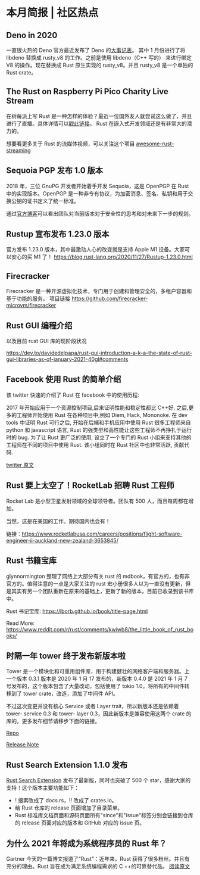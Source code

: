 # 本月简报 | 社区热点

## Deno in 2020

一直很火热的 Deno 官方最近发布了 Deno 的[大事记表](https://deno.land/posts/deno-in-2020)。
其中 1 月份进行了将 libdeno 替换成 rusty_v8 的工作。之前是使用 libdeno（C++ 写的） 来进行绑定 V8 的操作。现在替换成 Rust 原生实现的 rusty_v8。并且 rusty_v8 是一个单独的 Rust crate。

## The Rust on Raspberry Pi Pico Charity Live Stream

在树莓派上写 Rust 是一种怎样的体验？最近一位国外友人就尝试这么做了，并且进行了直播。具体详情可以[戳此链接](https://www.reddit.com/r/rust/comments/l39jdo/the_rust_on_raspberry_pi_pico_charity_live_stream/)。
Rust 在嵌入式开发领域还是有非常大的潜力的。

想要看更多关于 Rust 的流媒体视频，可以关注这个项目 [awesome-rust-streaming](https://github.com/jamesmunns/awesome-rust-streaming)

## Sequoia PGP 发布 1.0 版本

2018 年，三位 GnuPG 开发者开始着手开发 Sequoia，这是 OpenPGP 在 Rust 中的实现版本。OpenPGP 是一种非专有协议，为加密消息、签名、私钥和用于交换公钥的证书定义了统一标准。

通过[官方博客](https://sequoia-pgp.org/blog/2020/12/16/202012-1.0/)可以看出团队对当前版本对于安全性的思考和对未来下一步的规划。

## Rustup 宣布发布 1.23.0 版本

官方发布 1.23.0 版本，其中最激动人心的改变就是支持 Apple M1 设备。大家可以安心的买 M1 了！
https://blog.rust-lang.org/2020/11/27/Rustup-1.23.0.html

## Firecracker

Firecracker 是一种开源虚拟化技术，专门用于创建和管理安全的，多租户容器和基于功能的服务。
项目链接 https://github.com/firecracker-microvm/firecracker

## Rust GUI 编程介绍

以及目前 rust GUI 库的现阶段状况

https://dev.to/davidedelpapa/rust-gui-introduction-a-k-a-the-state-of-rust-gui-libraries-as-of-january-2021-40gl#comments

## Facebook 使用 Rust 的简单介绍

该 twitter 快速的介绍了 Rust 在 facebook 中的使用历程:

2017 年开始应用于一个资源控制项目,后来证明性能和稳定性都比 C++好.
之后,更多的工程师开始使用 Rust 在各种项目中,例如 Diem, Hack, Mononoke.
在 dev tools 中证明 Rust 可行之后, 开始在后端和手机应用中使用 Rust
很多工程师来自 python 和 javascript 语言, Rust 的强类型和高性能让这些工程师不再挣扎于运行时的 bug.
为了让 Rust 更广泛的使用, 设立了一个专门的 Rust 小组来支持其他的工程师在不同的项目中使用 Rust. 该小组同时在 Rust 社区中也非常活跃, 贡献代码.

[twitter 原文](https://twitter.com/alexvoica/status/1350049393471324161)

## Rust 要上太空了！RocketLab 招聘 Rust 工程师

Rocket Lab 是小型卫星发射领域的全球领导者。团队有 500 人，而且每周都在增加。

当然，这是在美国的工作。期待国内也会有！

链接：https://www.rocketlabusa.com/careers/positions/flight-software-engineer-ii-auckland-new-zealand-3653845/

## Rust 书籍宝库

glynnormington 整理了网络上大部分有关 rust 的 mdbook，有官方的，也有非官方的。值得注意的一点是大家关注的 rust 宏小册很多人以为一直没有更新，但是其实有另一个团队重新在原来的基础上，更新了新的版本，目前已收录到该书库中。

Rust 书记宝库: https://lborb.github.io/book/title-page.html

Read More: https://www.reddit.com/r/rust/comments/kwiwb8/the_little_book_of_rust_books/

## 时隔一年 tower 终于发布新版本啦

Tower 是一个模块化和可重用组件库，用于构建健壮的网络客户端和服务器。上一个版本 0.3.1 版本是 2020 年 1 月 17 发布的，新版本 0.4.0 是 2021 年 1 月 7 号发布的，这个版本包含了大量改动，包括使用了 tokio 1.0，将所有的中间件转移到了 tower crate，改造，添加了中间件 API。

不过这次变更并没有核心 Service 或者 Layer trait，所以新版本还是依赖着 tower- service 0.3 和 tower- layer 0.3，因此新版本是兼容使用这两个 crate 的库的。更多发布细节请移步下面的链接。

[Repo](https://crates.io/crates/tower/0.4.0)

[Release Note](https://github.com/tower-rs/tower/releases/tag/tower-0.4.0)

## Rust Search Extension 1.1.0 发布

[Rust Search Extension](https://rust.extension.sh/) 发布了最新版，同时也突破了 500 个 star，感谢大家的支持！这个版本主要功能如下：

- ! 搜索改成了 docs.rs，!! 改成了 crates.io。
- 给 Rust 仓库的 release 页面增加了目录菜单。
- Rust 标准库文档页面和源码页面所有"since"和"issue"标签分别会链接到仓库的 release 页面对应的版本和 GitHub 对应的 issue 页。

## 为什么 2021 年将成为系统程序员的 Rust 年？

Gartner 今天的一篇博文报道了“Rust”：近年来，Rust 获得了很多粉丝。并且有充分的理由。Rust 旨在成为满足系统编程需求的 C ++的可靠替代品。
[阅读原文](https://blogs.gartner.com/manjunath-bhat/2021/01/03/why-2021-will-be-a-rusty-year-for-system-programmers/)
